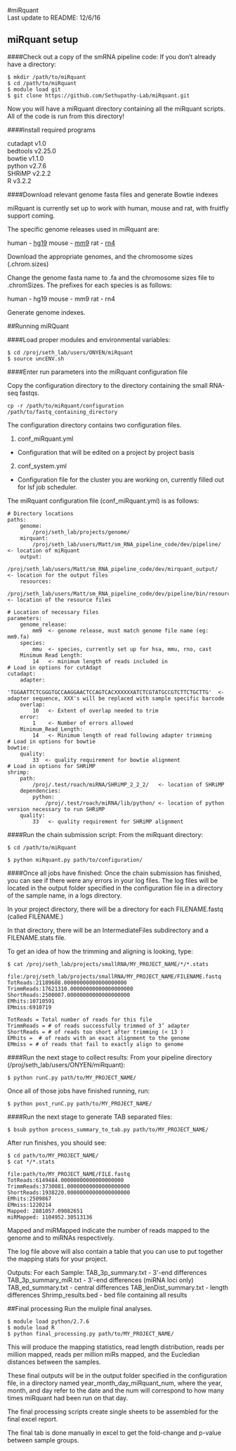 #miRquant               
Last update to README: 12/6/16

## miRquant setup
####Check out a copy of the smRNA pipeline code:
If you don’t already have a directory:

```
$ mkdir /path/to/miRquant
$ cd /path/to/miRquant
$ module load git
$ git clone https://github.com/Sethupathy-Lab/miRquant.git
```

Now you will have a miRquant directory containing all the miRquant scripts.
All of the code is run from this directory!

####Install required programs

cutadapt v1.0  
bedtools v2.25.0  
bowtie v1.1.0  
python v2.7.6  
SHRiMP v2.2.2  
R v3.2.2  

####Download relevant genome fasta files and generate Bowtie indexes

miRquant is currently set up to work with human, mouse and rat, with fruitfly support coming.

The specific genome releases used in miRquant are:

human - [hg19](ftp://hgdownload.cse.ucsc.edu/goldenPath/hg19/bigZips/)
mouse - [mm9](ftp://hgdownload.cse.ucsc.edu/goldenPath/mm9/bigZips/)
rat - [rn4](ftp://hgdownload.cse.ucsc.edu/goldenPath/rn4/bigZips/)

Download the appropriate genomes, and the chromosome sizes (<release>.chrom.sizes) 

Change the genome fasta name to <prefix>.fa and the chromosome sizes file to <prefix>.chromSizes.  The prefixes for each species is as follows:

human - hg19
mouse - mm9
rat - rn4

Generate genome indexes.


##Running miRQuant

####Load proper modules and environmental variables:
```
$ cd /proj/seth_lab/users/ONYEN/miRquant
$ source uncENV.sh
```

####Enter run parameters into the miRquant configuration file

Copy the configuration directory to the directory containing the small RNA-seq fastqs.
```
cp -r /path/to/miRquant/configuration /path/to/fastq_containing_directory
```
The configuration directory contains two configuration files.

1. conf_miRquant.yml
  * Configuration that will be edited on a project by project basis
2. conf_system.yml
  * Configuration file for the cluster you are working on, currently filled out for lsf job scheduler.

The miRquant configuration file (conf_miRquant.yml) is as follows:
```
# Directory locations
paths:
    genome:
        /proj/seth_lab/projects/genome/ 
    mirquant:
        /proj/seth_lab/users/Matt/sm_RNA_pipeline_code/dev/pipeline/   <- location of miRquant
    output:
        /proj/seth_lab/users/Matt/sm_RNA_pipeline_code/dev/mirquant_output/   <- location for the output files
    resources:
        /proj/seth_lab/users/Matt/sm_RNA_pipeline_code/dev/pipeline/bin/resources/   <- location of the resource files

# Location of necessary files
parameters:
    genome_release:
        mm9  <- genome release, must match genome file name (eg: mm9.fa)
    species:
        mmu  <- species, currently set up for hsa, mmu, rno, cast
    Minimum Read Length:
        14   <- minimum length of reads included in 
# Load in options for cutAdapt
cutadapt:
    adapter:
        'TGGAATTCTCGGGTGCCAAGGAACTCCAGTCACXXXXXXATCTCGTATGCCGTCTTCTGCTTG'  <- adapter sequence, XXX's will be replaced with sample specific barcode
    overlap:
        10   <- Extent of overlap needed to trim
    error:
        1    <- Number of errors allowed
    Minimum_Read_Length:
        14   <- Minimum length of read following adapter trimming
# Load in options for bowtie
bowtie:
    quality:
        33  <- quality requirement for bowtie alignment
# Load in options for SHRiMP
shrimp:
    path:
        /proj/.test/roach/miRNA/SHRiMP_2_2_2/   <- location of SHRiMP
    dependencies:
        python:
            /proj/.test/roach/miRNA/lib/python/ <- location of python version necessary to run SHRiMP
    quality:
        33   <- quality requirement for SHRiMP alignment
```

####Run the chain submission script:
From the miRquant directory:
```
$ cd /path/to/miRquant

$ python miRquant.py path/to/configuration/

```

####Once all jobs have finished:
Once the chain submission has finished, you can see if there were any errors in your log files.  The log files will be located in the output folder specified in the configuration file in a directory of the sample name, in a logs directory.

In your project directory, there will be a directory for each FILENAME.fastq (called FILENAME.)

In that directory, there will be an IntermediateFiles subdirectory and a FILENAME.stats file.

To get an idea of how the trimming and aligning is looking, type:
```
$ cat /proj/seth_lab/projects/smallRNA/MY_PROJECT_NAME/*/*.stats

file:/proj/seth_lab/projects/smallRNA/MY_PROJECT_NAME/FILENAME.fastq
TotReads:21189608.00000000000000000000
TrimmReads:17621310.00000000000000000000
ShortReads:2500007.00000000000000000000
EMhits:10710591
EMmiss:6910719

TotReads = Total number of reads for this file
TrimmReads = # of reads successfully trimmed of 3’ adapter
ShortReads = # of reads too short after trimming (< 13 )
EMhits =  # of reads with an exact alignment to the genome
EMmiss = # of reads that fail to exactly align to genome
```

####Run the next stage to collect results:
From your pipeline directory (/proj/seth_lab/users/ONYEN/miRquant):
```
$ python runC.py path/to/MY_PROJECT_NAME/
```

Once all of those jobs have finished running, run:
```
$ python post_runC.py path/to/MY_PROJECT_NAME/
```

####Run the next stage to generate TAB separated files:
```
$ bsub python process_summary_to_tab.py path/to/MY_PROJECT_NAME/
```
After run finishes, you should see:
```
$ cd path/to/MY_PROJECT_NAME/
$ cat */*.stats

file:path/to/MY_PROJECT_NAME/FILE.fastq
TotReads:6149484.00000000000000000000
TrimmReads:3730081.00000000000000000000
ShortReads:1938220.00000000000000000000
EMhits:2509867
EMmiss:1220214
Mapped: 2881057.09082651
miRMapped: 1104952.30513136
```

Mapped and miRMapped indicate the number of reads mapped to the genome and to miRNAs respectively.

The log file above will also contain a table that you can use to put together the mapping stats for your project.

Outputs:
For each Sample:
  TAB_3p_summary.txt       -   3'-end differences
  TAB_3p_summary_miR.txt   -   3'-end differences (miRNA loci only)
  TAB_ed_summary.txt       -   central differences
  TAB_lenDist_summary.txt  -   length differences
  Shrimp_results.bed       -   bed file containing all results

##Final processing
Run the muliple final analyses.
```
$ module load python/2.7.6
$ module load R
$ python final_processing.py path/to/MY_PROJECT_NAME/
```
This will produce the mapping statistics, read length distribution, reads per million mapped, reads per million miRs mapped, and the Eucledian distances between the samples.

These final outputs will be in the output folder specified in the configuration file, in a directory named year_month_day_miRquant_num, where the year, month, and day refer to the date and the num will correspond to how many times miRquant had been run on that day.

The final processing scripts create single sheets to be assembled for the final excel report.

The final tab is done manually in excel to get the fold-change and p-value between sample groups.
